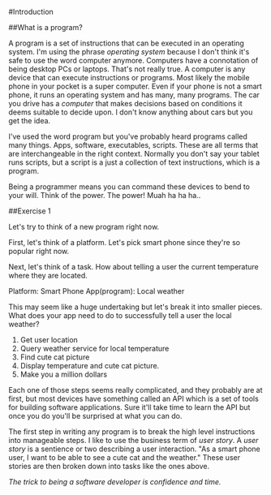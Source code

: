 #Introduction

##What is a program?

A program is a set of instructions that can be executed in an operating system. I'm using the phrase *operating system* because I don't think it's safe to use the word computer anymore. Computers have a connotation of being desktop PCs or laptops. That's not really true. A computer is any device that can execute instructions or programs. Most likely the mobile phone in your pocket is a super computer. Even if your phone is not a smart phone, it runs an operating system and has many, many programs. The car you drive has a *computer* that makes decisions based on conditions it deems suitable to decide upon. I don't know anything about cars but you get the idea.

I've used the word program but you've probably heard programs called many things. Apps, software, executables, scripts. These are all terms that are interchangeable in the right context. Normally you don't say your tablet runs scripts, but a script is a just a collection of text instructions, which is a program.

Being a programmer means you can command these devices to bend to your will. Think of the power. The power! Muah ha ha ha..

##Exercise 1

Let's try to think of a new program right now. 

First, let's think of a platform. Let's pick smart phone since they're so popular right now.

Next, let's think of a task. How about telling a user the current temperature where they are located.

Platform: Smart Phone
App(program): Local weather

This may seem like a huge undertaking but let's break it into smaller pieces. What does your app need to do to successfully tell a user the local weather?

1. Get user location
2. Query weather service for local temperature
3. Find cute cat picture
4. Display temperature and cute cat picture.
5. Make you a million dollars

Each one of those steps seems really complicated, and they probably are at first, but most devices have something called an API which is a set of tools for building software applications. Sure it'll take time to learn the API but once you do you'll be surprised at what you can do.

The first step in writing any program is to break the high level instructions into manageable steps. I like to use the business term of *user story*. A *user story* is a sentience or two describing a user interaction. "As a smart phone user, I want to be able to see a cute cat and the weather." These user stories are then broken down into tasks like the ones above.

*The trick to being a software developer is confidence and time.*

